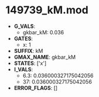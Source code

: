 # 149739_kM.mod

- **G_VALS**:
  - gkbar_kM: 0.036
- **GATES**:
  - x: 1
- **SUFFIX**: kM
- **GMAX_NAME**: gkbar_kM
- **STATES**: ['x']
- **I_VALS**:
  - 6.3: 0.036000327175042056
  - 37: 0.036000327175042056
- **ERROR_FLAGS**: []
